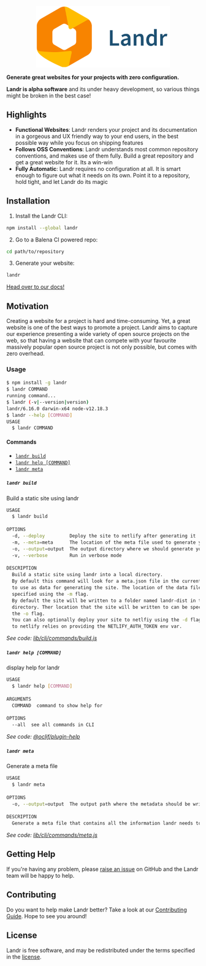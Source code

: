 <p align="center">
	<img src="./landr.svg" height="160" />
</p>

**Generate great websites for your projects with zero configuration.**

<!-- [![GitHub license](https://img.shields.io/badge/license-Apache-blue.svg)](https://github.com/balena-io/landr/blob/master/LICENSE)
[![npm version](https://img.shields.io/npm/v/landr.svg?style=flat)](https://www.npmjs.com/package/landr)
[![PRs Welcome](https://img.shields.io/badge/PRs-welcome-brightgreen.svg)](https://github.com/balena-io/landr/blob/master/CONTRIBUTING.md) -->

**Landr is alpha software** and its under heavy development, so various things
might be broken in the best case!

## Highlights

- **Functional Websites**: Landr renders your project and its documentation in
  a gorgeous and UX friendly way to your end users, in the best possible way
  while you focus on shipping features
- **Follows OSS Conventions**: Landr understands most common repository
  conventions, and makes use of them fully. Build a great repository and get a
  great website for it. Its a win-win
- **Fully Automatic**: Landr requires no configuration at all. It is smart
  enough to figure out what it needs on its own. Point it to a repository, hold
  tight, and let Landr do its magic

## Installation

1. Install the Landr CLI:

```bash
npm install --global landr
```

2. Go to a Balena CI powered repo:

```bash
cd path/to/repository
```

3. Generate your website:

```bash
landr
```

[Head over to our docs!](https://github.com/balena-io/landr/tree/master/docs)

## Motivation

Creating a website for a project is hard and time-consuming. Yet, a great
website is one of the best ways to promote a project. Landr aims to capture our
experience presenting a wide variety of open source projects on the web, so
that having a website that can compete with your favourite massively popular
open source project is not only possible, but comes with zero overhead.

### Usage


```bash
$ npm install -g landr
$ landr COMMAND
running command...
$ landr (-v|--version|version)
landr/6.16.0 darwin-x64 node-v12.18.3
$ landr --help [COMMAND]
USAGE
  $ landr COMMAND
```


#### Commands


- [`landr build`](#landr-build)
- [`landr help [COMMAND]`](#landr-help-command)
- [`landr meta`](#landr-meta)

##### `landr build`

Build a static site using landr

```bash
USAGE
  $ landr build

OPTIONS
  -d, --deploy         Deploy the site to netlify after generating it
  -m, --meta=meta      The location of the meta file used to generate your landr site
  -o, --output=output  The output directory where we should generate your landr site
  -v, --verbose        Run in verbose mode

DESCRIPTION
  Build a static site using landr into a local directory.
  By default this command will look for a meta.json file in the current directory
  to use as data for generating the site. The location of the data file can be
  specified using the -m flag.
  By default the site will be written to a folder named landr-dist in the current
  directory. Ther location that the site will be written to can be specified using
  the -o flag.
  You can also optionally deploy your site to netlfiy using the -d flag. Deploying
  to netlify relies on providing the NETLIFY_AUTH_TOKEN env var.
```

_See code: [lib/cli/commands/build.js](https://github.com/balena-io/landr/blob/v6.16.0/lib/cli/commands/build.js)_

##### `landr help [COMMAND]`

display help for landr

```bash
USAGE
  $ landr help [COMMAND]

ARGUMENTS
  COMMAND  command to show help for

OPTIONS
  --all  see all commands in CLI
```

_See code: [@oclif/plugin-help](https://github.com/oclif/plugin-help/blob/v2.2.3/src/commands/help.ts)_

##### `landr meta`

Generate a meta file

```bash
USAGE
  $ landr meta

OPTIONS
  -o, --output=output  The output path where the metadata should be written

DESCRIPTION
  Generate a meta file that contains all the information landr needs to generate a site.
```

_See code: [lib/cli/commands/meta.js](https://github.com/balena-io/landr/blob/v6.16.0/lib/cli/commands/meta.js)_


## Getting Help

If you're having any problem, please [raise an
issue](https://github.com/balena-io/landr/issues/new) on GitHub and the Landr
team will be happy to help.

## Contributing

Do you want to help make Landr better? Take a look at our [Contributing
Guide](https://github.com/balena-io/landr/blob/master/CONTRIBUTING.md). Hope to
see you around!

## License

Landr is free software, and may be redistributed under the terms specified in
the [license](https://github.com/balena-io/landr/blob/master/LICENSE).

